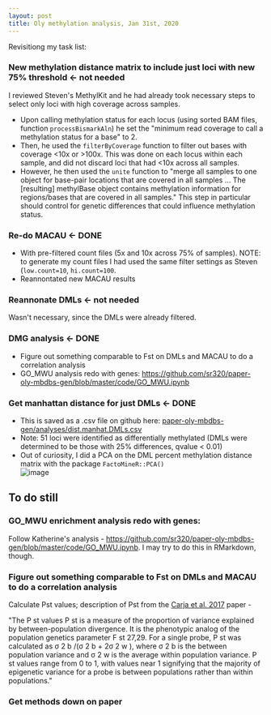 ```yaml
---
layout: post
title: Oly methylation analysis, Jan 31st, 2020 
--- 
```


Revisitiong my task list: 

### New methylation distance matrix to include just loci with new 75% threshold <- not needed   

I reviewed Steven's MethylKit and he had already took necessary steps to select only loci with high coverage across samples. 

- Upon calling methylation status for each locus (using sorted BAM files, function `processBismarkAln`) he set the "minimum read coverage to call a methylation status for a base" to 2.  
- Then, he used the `filterByCoverage` function to filter out bases with coverage <10x or >100x. This was done on each locus within each sample, and did not discard loci that had <10x across all samples.  
- However, he then used the `unite` function to "merge all samples to one object for base-pair locations that are covered in all samples ... The [resulting] methylBase object contains methylation information for regions/bases that are covered in all samples." This step in particular should control for genetic differences that could influence methylation status.  

### Re-do MACAU <- DONE 
- With pre-filtered count files (5x and 10x across 75% of samples). NOTE: to generate my count files I had used the same filter settings as Steven (`low.count=10`, `hi.count=100`.   
- Reannontated new MACAU results  

### Reannonate DMLs <- not needed 
Wasn't necessary, since the DMLs were already filtered.   

### DMG analysis <- DONE 
- Figure out something comparable to Fst on DMLs and MACAU to do a correlation analysis  
- GO_MWU analysis redo with genes: https://github.com/sr320/paper-oly-mbdbs-gen/blob/master/code/GO_MWU.ipynb  

### Get manhattan distance for just DMLs <- DONE
- This is saved as a .csv file on github here: [paper-oly-mbdbs-gen/analyses/dist.manhat.DMLs.csv](https://github.com/sr320/paper-oly-mbdbs-gen/blob/master/analyses/dist.manhat.DMLs.csv)   
- Note: 51 loci were identified as differentially methylated (DMLs were determined to be those with 25% differences, qvalue < 0.01)   
- Out of curiosity, I did a PCA on the DML percent methylation distance matrix with the package `FactoMineR::PCA()`  
![image](https://user-images.githubusercontent.com/17264765/73574877-ab831b00-442b-11ea-9fc1-7fa0a499930e.png) 

## To do still  

### GO_MWU enrichment analysis redo with genes: 
Follow Katherine's analysis - https://github.com/sr320/paper-oly-mbdbs-gen/blob/master/code/GO_MWU.ipynb. I may try to do this in RMarkdown, though.  

### Figure out something comparable to Fst on DMLs and MACAU to do a correlation analysis   
Calculate Pst values; description of Pst from the [Carja et al. 2017](https://doi-org/10.1038/s41559-017-0299-z) paper -  

"The P st values P st is a measure of the proportion of variance explained by between-population divergence. It is the phenotypic analog of the population genetics parameter F st 27,29. For a single probe, P st was calculated as σ 2 b /(σ 2 b  + 2σ 2 w ), where σ 2 b is the between population variance and σ 2 w is the average within population variance. P st values range from 0 to 1, with values near 1 signifying that the majority of epigenetic variance for a probe is between populations rather than within populations."

### Get methods down on paper  

